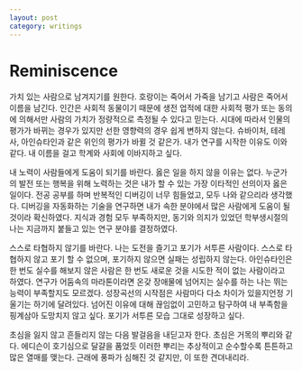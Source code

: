 ```yaml
---
layout: post
category: writings
---
```


# Reminiscence

가치 있는 사람으로 남겨지기를 원한다. 호랑이는 죽어서 가죽을 남기고 사람은 죽어서 이름을 남긴다. 인간은 사회적 동물이기 때문에 생전 업적에 대한 사회적 평가 또는 동의에 의해서만 사람의 가치가 정량적으로 측정될 수 있다고 믿는다. 시대에 따라서 인물의 평가가 바뀌는 경우가 있지만 선한 영향력의 경우 쉽게 변하지 않는다. 슈바이처, 테레사, 아인슈타인과 같은 위인의 평가가 바뀔 것 같은가. 내가 연구를 시작한 이유도 이와 같다. 내 이름을 걸고 학계와 사회에 이바지하고 싶다.

내 노력이 사람들에게 도움이 되기를 바란다. 옳은 일을 하지 않을 이유는 없다. 누군가의 발전 또는 행복을 위해 노력하는 것은 내가 할 수 있는 가장 이타적인 선의이자 옳은 일이다. 전공 공부를 하며 반복적인 디버깅이 너무 힘들었고, 모두 나와 같으리라 생각했다. 디버깅을 자동화하는 기술을 연구하면 내가 속한 분야에서 많은 사람에게 도움이 될 것이라 확신하였다. 지식과 경험 모두 부족하지만, 동기와 의지가 있었던 학부생시절의 나는 지금까지 붙들고 있는 연구 분야를 결정하였다.

스스로 타협하지 않기를 바란다. 나는 도전을 즐기고 포기가 서투른 사람이다. 스스로 타협하지 않고 포기 할 수 없으며, 포기하지 않으면 실패는 성립하지 않는다. 아인슈타인은 한 번도 실수를 해보지 않은 사람은 한 번도 새로운 것을 시도한 적이 없는 사람이라고 하였다. 연구가 어둠속의 마라톤이라면 온갖 장애물에 넘어지는 실수를 하는 나는 뛰는 능력이 부족할지도 모르겠다. 성장곡선의 시작점은 사람마다 다소 차이가 있을지언정 기울기는 하기에 달려있다. 넘어진 이유에 대해 끊임없이 고민하고 탐구하여 내 부족함을 핑계삼아 도망치지 않고 싶다. 포기가 서투른 모습 그대로 성장하고 싶다.

초심을 잃지 않고 흔들리지 않는 다음 발걸음을 내딛고자 한다. 초심은 거목의 뿌리와 같다. 에디슨이 호기심으로 달걀을 품었듯 이러한 뿌리는 추상적이고 순수할수록 튼튼하고 많은 열매를 맺는다. 근래에 풍파가 심해진 것 같지만, 이 또한 견뎌내리라.